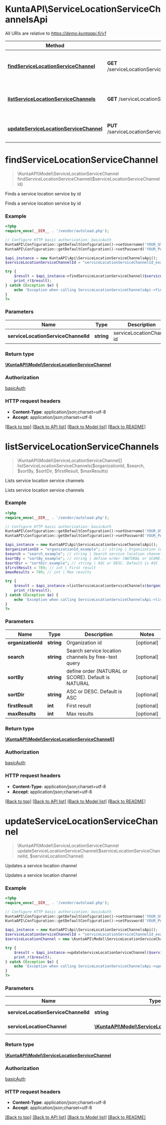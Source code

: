 # KuntaAPI\ServiceLocationServiceChannelsApi

All URIs are relative to *https://demo.kuntaapi.fi/v1*

Method | HTTP request | Description
------------- | ------------- | -------------
[**findServiceLocationServiceChannel**](ServiceLocationServiceChannelsApi.md#findServiceLocationServiceChannel) | **GET** /serviceLocationServiceChannels/{serviceLocationServiceChannelId} | Finds a service location service by id
[**listServiceLocationServiceChannels**](ServiceLocationServiceChannelsApi.md#listServiceLocationServiceChannels) | **GET** /serviceLocationServiceChannels | Lists service location service channels
[**updateServiceLocationServiceChannel**](ServiceLocationServiceChannelsApi.md#updateServiceLocationServiceChannel) | **PUT** /serviceLocationServiceChannels/{serviceLocationServiceChannelId} | Updates a service location channel


# **findServiceLocationServiceChannel**
> \KuntaAPI\Model\ServiceLocationServiceChannel findServiceLocationServiceChannel($serviceLocationServiceChannelId)

Finds a service location service by id

Finds a service location service by id

### Example
```php
<?php
require_once(__DIR__ . '/vendor/autoload.php');

// Configure HTTP basic authorization: basicAuth
KuntaAPI\Configuration::getDefaultConfiguration()->setUsername('YOUR_USERNAME');
KuntaAPI\Configuration::getDefaultConfiguration()->setPassword('YOUR_PASSWORD');

$api_instance = new KuntaAPI\Api\ServiceLocationServiceChannelsApi();
$serviceLocationServiceChannelId = "serviceLocationServiceChannelId_example"; // string | serviceLocationChannel id

try {
    $result = $api_instance->findServiceLocationServiceChannel($serviceLocationServiceChannelId);
    print_r($result);
} catch (Exception $e) {
    echo 'Exception when calling ServiceLocationServiceChannelsApi->findServiceLocationServiceChannel: ', $e->getMessage(), PHP_EOL;
}
?>
```

### Parameters

Name | Type | Description  | Notes
------------- | ------------- | ------------- | -------------
 **serviceLocationServiceChannelId** | **string**| serviceLocationChannel id |

### Return type

[**\KuntaAPI\Model\ServiceLocationServiceChannel**](../Model/ServiceLocationServiceChannel.md)

### Authorization

[basicAuth](../../README.md#basicAuth)

### HTTP request headers

 - **Content-Type**: application/json;charset=utf-8
 - **Accept**: application/json;charset=utf-8

[[Back to top]](#) [[Back to API list]](../../README.md#documentation-for-api-endpoints) [[Back to Model list]](../../README.md#documentation-for-models) [[Back to README]](../../README.md)

# **listServiceLocationServiceChannels**
> \KuntaAPI\Model\ServiceLocationServiceChannel[] listServiceLocationServiceChannels($organizationId, $search, $sortBy, $sortDir, $firstResult, $maxResults)

Lists service location service channels

Lists service location service channels

### Example
```php
<?php
require_once(__DIR__ . '/vendor/autoload.php');

// Configure HTTP basic authorization: basicAuth
KuntaAPI\Configuration::getDefaultConfiguration()->setUsername('YOUR_USERNAME');
KuntaAPI\Configuration::getDefaultConfiguration()->setPassword('YOUR_PASSWORD');

$api_instance = new KuntaAPI\Api\ServiceLocationServiceChannelsApi();
$organizationId = "organizationId_example"; // string | Organization id
$search = "search_example"; // string | Search service location channels by free-text query
$sortBy = "sortBy_example"; // string | define order (NATURAL or SCORE). Default is NATURAL
$sortDir = "sortDir_example"; // string | ASC or DESC. Default is ASC
$firstResult = 789; // int | First result
$maxResults = 789; // int | Max results

try {
    $result = $api_instance->listServiceLocationServiceChannels($organizationId, $search, $sortBy, $sortDir, $firstResult, $maxResults);
    print_r($result);
} catch (Exception $e) {
    echo 'Exception when calling ServiceLocationServiceChannelsApi->listServiceLocationServiceChannels: ', $e->getMessage(), PHP_EOL;
}
?>
```

### Parameters

Name | Type | Description  | Notes
------------- | ------------- | ------------- | -------------
 **organizationId** | **string**| Organization id | [optional]
 **search** | **string**| Search service location channels by free-text query | [optional]
 **sortBy** | **string**| define order (NATURAL or SCORE). Default is NATURAL | [optional]
 **sortDir** | **string**| ASC or DESC. Default is ASC | [optional]
 **firstResult** | **int**| First result | [optional]
 **maxResults** | **int**| Max results | [optional]

### Return type

[**\KuntaAPI\Model\ServiceLocationServiceChannel[]**](../Model/ServiceLocationServiceChannel.md)

### Authorization

[basicAuth](../../README.md#basicAuth)

### HTTP request headers

 - **Content-Type**: application/json;charset=utf-8
 - **Accept**: application/json;charset=utf-8

[[Back to top]](#) [[Back to API list]](../../README.md#documentation-for-api-endpoints) [[Back to Model list]](../../README.md#documentation-for-models) [[Back to README]](../../README.md)

# **updateServiceLocationServiceChannel**
> \KuntaAPI\Model\ServiceLocationServiceChannel updateServiceLocationServiceChannel($serviceLocationServiceChannelId, $serviceLocationChannel)

Updates a service location channel

Updates a service location channel

### Example
```php
<?php
require_once(__DIR__ . '/vendor/autoload.php');

// Configure HTTP basic authorization: basicAuth
KuntaAPI\Configuration::getDefaultConfiguration()->setUsername('YOUR_USERNAME');
KuntaAPI\Configuration::getDefaultConfiguration()->setPassword('YOUR_PASSWORD');

$api_instance = new KuntaAPI\Api\ServiceLocationServiceChannelsApi();
$serviceLocationServiceChannelId = "serviceLocationServiceChannelId_example"; // string | serviceLocationChannel id
$serviceLocationChannel = new \KuntaAPI\Model\ServiceLocationServiceChannel(); // \KuntaAPI\Model\ServiceLocationServiceChannel | New service location channel data

try {
    $result = $api_instance->updateServiceLocationServiceChannel($serviceLocationServiceChannelId, $serviceLocationChannel);
    print_r($result);
} catch (Exception $e) {
    echo 'Exception when calling ServiceLocationServiceChannelsApi->updateServiceLocationServiceChannel: ', $e->getMessage(), PHP_EOL;
}
?>
```

### Parameters

Name | Type | Description  | Notes
------------- | ------------- | ------------- | -------------
 **serviceLocationServiceChannelId** | **string**| serviceLocationChannel id |
 **serviceLocationChannel** | [**\KuntaAPI\Model\ServiceLocationServiceChannel**](../Model/\KuntaAPI\Model\ServiceLocationServiceChannel.md)| New service location channel data |

### Return type

[**\KuntaAPI\Model\ServiceLocationServiceChannel**](../Model/ServiceLocationServiceChannel.md)

### Authorization

[basicAuth](../../README.md#basicAuth)

### HTTP request headers

 - **Content-Type**: application/json;charset=utf-8
 - **Accept**: application/json;charset=utf-8

[[Back to top]](#) [[Back to API list]](../../README.md#documentation-for-api-endpoints) [[Back to Model list]](../../README.md#documentation-for-models) [[Back to README]](../../README.md)

